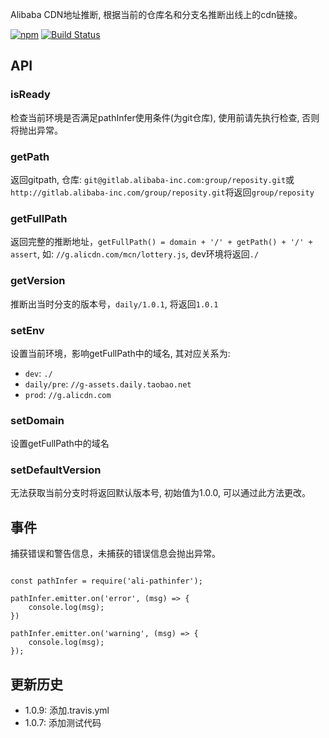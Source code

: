 Alibaba CDN地址推断, 根据当前的仓库名和分支名推断出线上的cdn链接。

[![npm][npm-image]][npm-url]
[![Build Status](https://travis-ci.org/linkarys/ali-pathinfer.svg?branch=master)](https://travis-ci.org/linkarys/ali-pathinfer)

[npm-image]: https://img.shields.io/npm/v/ali-pathinfer.svg
[npm-url]: https://www.npmjs.com/package/ali-pathinfer

## API

### isReady
检查当前环境是否满足pathInfer使用条件(为git仓库), 使用前请先执行检查, 否则将抛出异常。

### getPath
返回gitpath, 仓库: `git@gitlab.alibaba-inc.com:group/reposity.git`或`http://gitlab.alibaba-inc.com/group/reposity.git`将返回`group/reposity`

### getFullPath
返回完整的推断地址，`getFullPath() = domain + '/' + getPath() + '/' + assert`, 如: `//g.alicdn.com/mcn/lottery.js`, dev环境将返回`./`

### getVersion
推断出当时分支的版本号，`daily/1.0.1`, 将返回`1.0.1`

### setEnv
设置当前环境，影响getFullPath中的域名, 其对应关系为: 
- `dev`: `./`
- `daily/pre`: `//g-assets.daily.taobao.net`
- `prod`: `//g.alicdn.com`

### setDomain
设置getFullPath中的域名

### setDefaultVersion
无法获取当前分支时将返回默认版本号, 初始值为1.0.0, 可以通过此方法更改。


## 事件

捕获错误和警告信息，未捕获的错误信息会抛出异常。

```javavscript

const pathInfer = require('ali-pathinfer');

pathInfer.emitter.on('error', (msg) => {
	console.log(msg);
})

pathInfer.emitter.on('warning', (msg) => {
	console.log(msg);
});

```


## 更新历史
- 1.0.9: 添加.travis.yml
- 1.0.7: 添加测试代码
